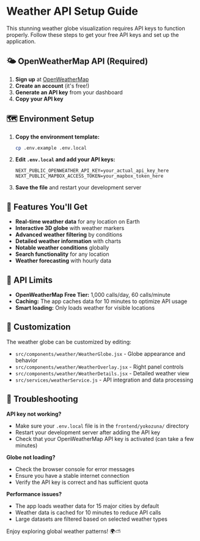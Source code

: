 # Weather API Setup Guide

This stunning weather globe visualization requires API keys to function properly. Follow these steps to get your free API keys and set up the application.

## 🌤️ OpenWeatherMap API (Required)

1. **Sign up** at [OpenWeatherMap](https://openweathermap.org/api)
2. **Create an account** (it's free!)
3. **Generate an API key** from your dashboard
4. **Copy your API key**

## 🗺️ Environment Setup

1. **Copy the environment template:**
   ```bash
   cp .env.example .env.local
   ```

2. **Edit `.env.local` and add your API keys:**
   ```env
   NEXT_PUBLIC_OPENWEATHER_API_KEY=your_actual_api_key_here
   NEXT_PUBLIC_MAPBOX_ACCESS_TOKEN=your_mapbox_token_here
   ```

3. **Save the file** and restart your development server

## 🚀 Features You'll Get

- **Real-time weather data** for any location on Earth
- **Interactive 3D globe** with weather markers
- **Advanced weather filtering** by conditions
- **Detailed weather information** with charts
- **Notable weather conditions** globally
- **Search functionality** for any location
- **Weather forecasting** with hourly data

## 📡 API Limits

- **OpenWeatherMap Free Tier:** 1,000 calls/day, 60 calls/minute
- **Caching:** The app caches data for 10 minutes to optimize API usage
- **Smart loading:** Only loads weather for visible locations

## 🎨 Customization

The weather globe can be customized by editing:
- `src/components/weather/WeatherGlobe.jsx` - Globe appearance and behavior
- `src/components/weather/WeatherOverlay.jsx` - Right panel controls
- `src/components/weather/WeatherDetails.jsx` - Detailed weather view
- `src/services/weatherService.js` - API integration and data processing

## 🔧 Troubleshooting

**API key not working?**
- Make sure your `.env.local` file is in the `frontend/yokozuna/` directory
- Restart your development server after adding the API key
- Check that your OpenWeatherMap API key is activated (can take a few minutes)

**Globe not loading?**
- Check the browser console for error messages
- Ensure you have a stable internet connection
- Verify the API key is correct and has sufficient quota

**Performance issues?**
- The app loads weather data for 15 major cities by default
- Weather data is cached for 10 minutes to reduce API calls
- Large datasets are filtered based on selected weather types

Enjoy exploring global weather patterns! 🌍⛅ 